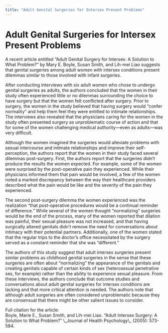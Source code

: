 ```yaml
---
title: "Adult Genital Surgeries for Intersex Present Problems"
---
```


# Adult Genital Surgeries for Intersex Present Problems

<p>A recent article entitled “Adult Genital Surgery for Intersex: A Solution to What Problem?” by Mary E. Boyle, Susan Smith, and Lih-mei Liao suggests that genital surgeries among adult women with intersex conditions present dilemmas similar to those involved with infant surgeries.  </p>

<p>After conducting interviews with six adult women who chose to undergo genital surgeries as adults, the authors concluded that the women in their study often experienced little or no dilemmas surrounding the choice to have surgery but that the women felt conflicted after surgery. Prior to surgery, the women in the study believed that having surgery would “confer normality” and help them feel they were entitled to intimate relationships. The interviews also revealed that the physicians caring for the women in the study often presented surgery as unproblematic course of action and that for some of the women challenging medical authority—even as adults—was very difficult.  </p>

<p>Although the women imagined the surgeries would alleviate problems with sexual intercourse and intimate relationships and improve their self-perception, the authors report that the women in their study faced several dilemmas post-surgery. First, the authors report that the surgeries didn’t produce the results the women expected. For example, some of the women were surprised by the post-operative pain they experienced. While their physicians informed them that pain would be involved, a few of the women noted a marked discrepancy between the way their healthcare providers described what the pain would be like and the severity of the pain they experienced.  </p>

<p>The second post-surgery dilemma the women experienced was the realization “that post-operative procedures would be a continual reminder of difference.” While several of the women thought “normalizing” surgeries would be the end of the process, many of the women reported that dilation was painful, their sexual pleasure was not increased, and that having surgically altered genitals didn’t remove the need for conversations about intimacy with their potential partners. Additionally, one of the women stated that the regular trips to the doctor’s office necessitated by the surgery served as a constant reminder that she was “different.”  </p>

<p>The authors of this study suggest that adult intersex surgeries present similar problems as childhood genital surgeries in the sense that these surgeries are often about “normalizing” the appearance of the genitals and creating genitals capable of certain kinds of sex (heterosexual penetrative sex, for example) rather than the ability to experience sexual pleasure. From these interviews, the authors conclude that outcome studies and conversations about adult genital surgeries for intersex conditions are lacking and that more critical attention is needed. The authors note that although adult surgeries are often considered unproblematic because they are consensual that there might be other salient issues to consider.  </p>

<p>Full citation for the article:  <br />
Boyle, Marie E., Susan Smith, and Lih-mei Liao. &#8220;Adult Intersex Surgery: A Solution to What Problem?&#8221; \_Journal of Health Psychology\_ (2005): 573-584.</p>